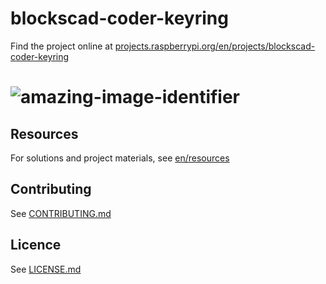 # blockscad-coder-keyring
Find the project online at [projects.raspberrypi.org/en/projects/blockscad-coder-keyring](https://projects.raspberrypi.org/en/projects/blockscad-coder-keyring)

# ![amazing-image-identifier](https://projects-static.raspberrypi.org/projects/blockscad-coder-keyring/cd120d5434059fcbca1fee635c14edfe829edd5e/en/images/banner.png)

## Resources
For solutions and project materials, see [en/resources](https://github.com/raspberrypilearning/blockscad-coder-keyring/tree/master/en/resources)

## Contributing
See [CONTRIBUTING.md](CONTRIBUTING.md)

## Licence
 See [LICENSE.md](LICENSE.md)


